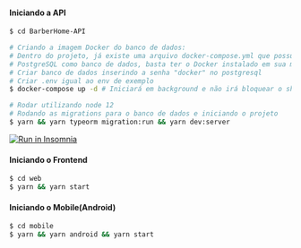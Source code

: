 #### Iniciando a API
```sh
$ cd BarberHome-API

# Criando a imagem Docker do banco de dados:
# Dentro do projeto, já existe uma arquivo docker-compose.yml que possui o
# PostgreSQL como banco de dados, basta ter o Docker instalado em sua máquina.
# Criar banco de dados inserindo a senha "docker" no postgresql
# Criar .env igual ao env de exemplo
$ docker-compose up -d # Iniciará em background e não irá bloquear o shell

# Rodar utilizando node 12
# Rodando as migrations para o banco de dados e iniciando o projeto
$ yarn && yarn typeorm migration:run && yarn dev:server
```

<a href="https://github.com/dev-danilo/BarberHome-API/blob/master/Insomnia_2022-03-05.json" target="_blank"><img src="https://insomnia.rest/images/run.svg" alt="Run in Insomnia"></a>

#### Iniciando o Frontend
```sh
$ cd web
$ yarn && yarn start
```
#### Iniciando o Mobile(Android)
```sh
$ cd mobile
$ yarn && yarn android && yarn start
